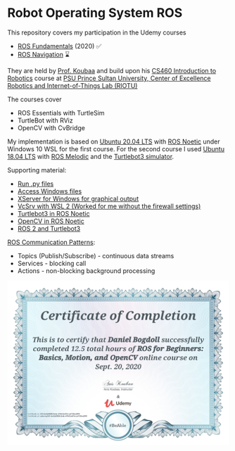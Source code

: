 # Robot Operating System ROS
This repository covers my participation in the Udemy courses
- [ROS Fundamentals](https://www.udemy.com/course/ros-essentials/) (2020) :white_check_mark:
- [ROS Navigation](https://www.udemy.com/course/ros-navigation/) :hourglass:

They are held by [Prof. Koubaa](https://www.psu.edu.sa/faculty-details/335) and build upon his [CS460 Introduction to Robotics](https://www.psu.edu.sa/CCIS/cs-cd) course at [PSU Prince Sultan University, Center of Excellence Robotics and Internet-of-Things Lab (RIOTU)](https://www.riotu-lab.org/)

The courses cover
- ROS Essentials with TurtleSim
- TurtleBot with RViz
- OpenCV with CvBridge

My implementation is based on [Ubuntu 20.04 LTS](https://releases.ubuntu.com/20.04/) with [ROS Noetic](http://wiki.ros.org/noetic/Installation/Ubuntu) under Windows 10 WSL for the first course. For the second course I used [Ubuntu 18.04 LTS](https://releases.ubuntu.com/18.04.5/) with [ROS Melodic](http://wiki.ros.org/melodic) and the [Turtlebot3 simulator](https://github.com/ROBOTIS-GIT/turtlebot3).

Supporting material:
- [Run .py files](https://answers.ros.org/question/10412/no-such-file-or-directory-when-using-rosrun/)
- [Access Windows files](https://www.howtogeek.com/261383/how-to-access-your-ubuntu-bash-files-in-windows-and-your-windows-system-drive-in-bash/)
- [XServer for Windows for graphical output](https://janbernloehr.de/2017/06/10/ros-windows)
- [VcSrv with WSL 2 (Worked for me without the firewall settings)](https://github.com/microsoft/WSL/issues/4106#issuecomment-658879517)
- [Turtlebot3 in ROS Noetic](https://automaticaddison.com/how-to-launch-the-turtlebot3-simulation-with-ros/)
- [OpenCV in ROS Noetic](https://automaticaddison.com/working-with-ros-and-opencv-in-ros-noetic/)
- [ROS 2 and Turtlebot3](https://ubuntu.com/blog/simulate-the-turtlebot3)

[ROS Communication Patterns](http://wiki.ros.org/ROS/Patterns/Communication):
- Topics (Publish/Subscribe) - continuous data streams
- Services - blocking call
- Actions - non-blocking background processing

![ROS Certificate I](ros_1.jpg)
